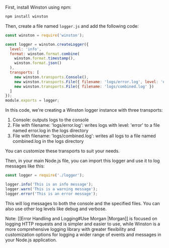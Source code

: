 First, install Winston using npm:

```bash
npm install winston
```

Then, create a file named `logger.js` and add the following code:

```js
const winston = require('winston');

const logger = winston.createLogger({
  level: 'info',
  format: winston.format.combine(
    winston.format.timestamp(),
    winston.format.json()
  ),
  transports: [
    new winston.transports.Console(),
    new winston.transports.File({ filename: 'logs/error.log', level: 'error' }),
    new winston.transports.File({ filename: 'logs/combined.log' })
  ]
});
module.exports = logger;
```

In this code, we're creating a Winston logger instance with three transports:

1. Console: outputs logs to the console
2. File with filename: 'logs/error.log': writes logs with level: 'error' to a file named error.log in the logs directory
3. File with filename: 'logs/combined.log': writes all logs to a file named combined.log in the logs directory

You can customize these transports to suit your needs.

Then, in your main Node.js file, you can import this logger and use it to log messages like this:

```js
const logger = require('./logger');

logger.info('This is an info message');
logger.warn('This is a warning message');
logger.error('This is an error message');
```

This will log messages to both the console and the specified files. You can also use other log levels like debug and verbose.


Note: [[Error Handling and Logging#Use Morgan |Morgan]] is focused on logging HTTP requests and is simpler and easier to use, while Winston is a more comprehensive logging library with greater flexibility and customization options for logging a wider range of events and messages in your Node.js application.
